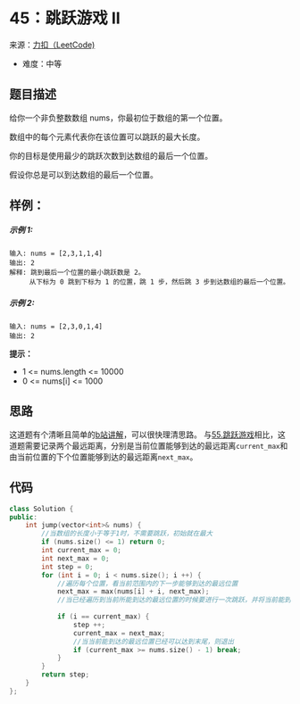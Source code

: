 # 45：跳跃游戏 II
来源：[力扣（LeetCode)](https://leetcode.cn/problems/jump-game-ii/)

* 难度：中等

## 题目描述
给你一个非负整数数组 nums，你最初位于数组的第一个位置。

数组中的每个元素代表你在该位置可以跳跃的最大长度。

你的目标是使用最少的跳跃次数到达数组的最后一个位置。

假设你总是可以到达数组的最后一个位置。

## 样例：
##### 示例 1:
```
输入: nums = [2,3,1,1,4]
输出: 2
解释: 跳到最后一个位置的最小跳跃数是 2。
     从下标为 0 跳到下标为 1 的位置，跳 1 步，然后跳 3 步到达数组的最后一个位置。
```
##### 示例 2:
```
输入: nums = [2,3,0,1,4]
输出: 2
```
**提示：**
* 1 <= nums.length <= 10000
* 0 <= nums[i] <= 1000

## 思路
这道题有个清晰且简单的[b站讲解](https://www.bilibili.com/video/BV1SA41147aU/?spm_id_from=333.788)，可以很快理清思路。
与[55.跳跃游戏](https://leetcode.cn/problems/jump-game/)相比，这道题需要记录两个最远距离，分别是当前位置能够到达的最远距离`current_max`和由当前位置的下个位置能够到达的最远距离`next_max`。


## 代码
```c++
class Solution {
public:
    int jump(vector<int>& nums) {
        //当数组的长度小于等于1时，不需要跳跃，初始就在最大
        if (nums.size() <= 1) return 0;
        int current_max = 0;
        int next_max = 0;
        int step = 0;
        for (int i = 0; i < nums.size(); i ++) {
            //遍历每个位置，看当前范围内的下一步能够到达的最远位置
            next_max = max(nums[i] + i, next_max);
            //当已经遍历到当前所能到达的最远位置的时候要进行一次跳跃，并将当前能到达的最远位置更新。
            
            if (i == current_max) {
                step ++;
                current_max = next_max;
                //当当前能到达的最远位置已经可以达到末尾，则退出
                if (current_max >= nums.size() - 1) break;
            }
        }
        return step;
    }
};
```